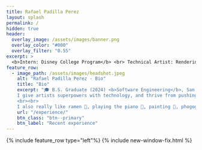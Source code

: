 ```yaml
---
title: Rafael Padilla Perez
layout: splash
permalink: /
hidden: true
header:
  overlay_image: /assets/images/banner.png
  overlay_color: "#000"
  overlay_filter: "0.55"
excerpt: >
  <b>Intern: Disney College Program</b> <br> Technical Artist: Rendering, Simulation, Tools, Pipeline.
feature_row:
  - image_path: /assets/images/headshot.jpeg
    alt: "Rafael Padilla Perez - Bio"
    title: "Bio"
    excerpt: "🎓 B.S. Graduate (2024) <b>Software Engineering</b>, San Jose State University. <br><br>🏰 <b>Disney</b> intern, Orlando, FL. <br><br>💻 Actively seeking a <b>Technical Director/Technical Artist</b> or related role.<br><br>
    I give artists superpowers with technology, and thrive from pushing the boundaries of what we think is technically possible. I love to learn and grow, striving to make creative visions a reality. As a famous studio says: <br><br><i>'The art challenges the technology, and the technology inspires the art!'</i>
    <br><br>
    I also really like ramen 🍜, playing the piano 🎹, painting 🎨, phogography 📸, and movies (especially animated!) 🎬."
    url: "/experience/"
    btn_class: "btn--primary"
    btn_label: "Recent experience"
---
```


{% include feature_row type="left"%}
{% include new-window-fix.html %}
